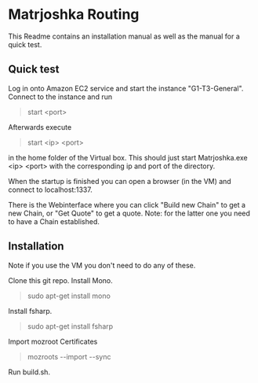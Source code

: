 # Matrjoshka Routing

This Readme contains an installation manual as well as the manual for a quick test.

## Quick test

Log in onto Amazon EC2 service and start the instance "G1-T3-General".
Connect to the instance and run 
> start \<port\>


Afterwards execute 
> start \<ip\> \<port\>

in the home folder of the Virtual box. This should just start Matrjoshka.exe \<ip\> \<port\> with the corresponding ip and port of the directory.

When the startup is finished you can open a browser (in the VM) and connect to localhost:1337.

There is the Webinterface where you can click "Build new Chain" to get a new Chain, or "Get Quote" to get a quote. Note: for the latter one you need to have a Chain established.


## Installation

Note if you use the VM you don't need to do any of these.

Clone this git repo.
Install Mono.
> sudo apt-get install mono

Install fsharp.
> sudo apt-get install fsharp

Import mozroot Certificates

> mozroots --import --sync

Run build.sh.